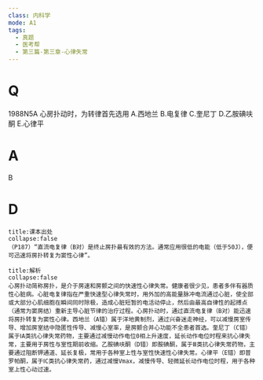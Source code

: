 ```yaml
---
class: 内科学
mode: A1
tags:
  - 真题
  - 医考帮
  - 第三篇-第三章-心律失常
---
```


# Q
1988N5A 心房扑动时，为转律首先选用
A.西地兰
B.电复律
C.奎尼丁
D.乙胺碘呋酮
E.心律平

# A
B
# D
```ad-note
title:课本出处
collapse:false
（P187）“直流电复律（B对）是终止房扑最有效的方法。通常应用很低的电能（低于50J），便可迅速将房扑转复为窦性心律”。
```

```ad-summary
title:解析
collapse:false
心房扑动简称房扑，是介于房速和房颤之间的快速性心律失常。健康者很少见，患者多伴有器质性心脏病。心脏电复律指在严重快速型心律失常时，用外加的高能量脉冲电流通过心脏，使全部或大部分心肌细胞在瞬间同时除极，造成心脏短暂的电活动停止，然后由最高自律性的起搏点（通常为窦房结）重新主导心脏节律的治疗过程。心房扑动时，通过直流电复律（B对）能迅速将房扑转复为窦性心律。西地兰（A错）属于洋地黄制剂，通过兴奋迷走神经，可以减慢房室传导、增加房室结中隐匿性传导、减慢心室率，是房颤合并心功能不全患者首选。奎尼丁（C错）属于ⅠA类抗心律失常药物，主要通过减慢动作电位0相上升速度，延长动作电位时程来抗心律失常，主要用于房性与室性期前收缩。乙胺碘呋酮（D错）即胺碘酮，属于Ⅲ类抗心律失常药物，主要通过阻断钾通道、延长复极，常用于各种室上性与室性快速性心律失常。心律平（E错）即普罗帕酮，属于ⅠC类抗心律失常药，通过减慢Vmax，减慢传导、轻微延长动作电位时程，用于各种室上性心动过速。
```

